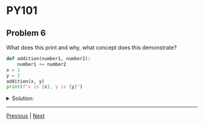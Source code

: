 # PY101
## Problem 6

What does this print and why, what concept does this demonstrate?

```python
def addition(number1, number2):
    number1 += number2
x = 1
y = 2
addition(x, y)
print(f"x is {x}, y is {y}")
```

<details>
<summary>Solution:</summary>

This code prints `x is 1, y is 2`. The `addition` function takes two integer arguments. When `x` and `y` are passed to the function, `number1` and `number2` are local variables that hold copies of the values of `x` and `y`, respectively. When `number1 += number2` is executed, a new integer object is created and bound to the variable `number1` within the function's scope. This does not change the original variable `x` outside of the function.

Concept covered: The immutability of integers in Python. When you perform an operation on an immutable object, you are creating a new object rather than modifying the original one in place.

</details>

---

[Previous](005.md) | [Next](007.md)
